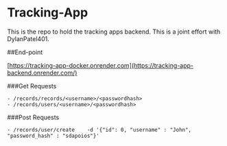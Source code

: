 # Tracking-App
This is the repo to hold the tracking apps backend. This is a joint effort with DylanPatel401.


##End-point

[https://tracking-app-docker.onrender.com](https://tracking-app-backend.onrender.com/)

###Get Requests

```
- /records/records/<username>/<passwordhash>
- /records/users/<username>/<passwordhash>
```

###Post Requests

```
- /records/user/create    -d '{"id": 0, "username" : "John", "password_hash" : "sdapoios"}'
```
